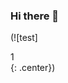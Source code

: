### Hi there 👋


<!--<div align=left>
	<h3>Tech Stack</h3>
	
  ![React](https://img.shields.io/badge/React-424242?style=flat-square&logo=React&logoColor=61DAFB)
  ![React Native](https://img.shields.io/badge/React%20Native-424242?style=flat-square&logo=React&logoColor=61DAFB)
  ![TypeScript](https://img.shields.io/badge/TypeScript-424242?style=flat-square&logo=TypeScript&logoColor=3178C6)
  ![JavaScript](https://img.shields.io/badge/JavaScript-424242?style=flat-square&logo=JavaScript&logoColor=F7DF1E)
  ![Styled Components](https://img.shields.io/badge/Styled%20Components-424242?style=flat-square&logo=Styled%20Components&logoColor=DB7093)
  ![JavaScript](https://img.shields.io/badge/HTML5-424242?style=flat-square&logo=HTML5&logoColor=E34F26)
  ![CSS3](https://img.shields.io/badge/CSS3-424242?style=flat-square&logo=CSS3&logoColor=1572B6)
  ![Storybook](https://img.shields.io/badge/Storybook-424242?style=flat-square&logo=Storybook&logoColor=FF4785)
  ![Node.js](https://img.shields.io/badge/Node.js-424242?style=flat-square&logo=Node.js&logoColor=339933)
</div>-->
(![test]<div>1</div>{: .center})
